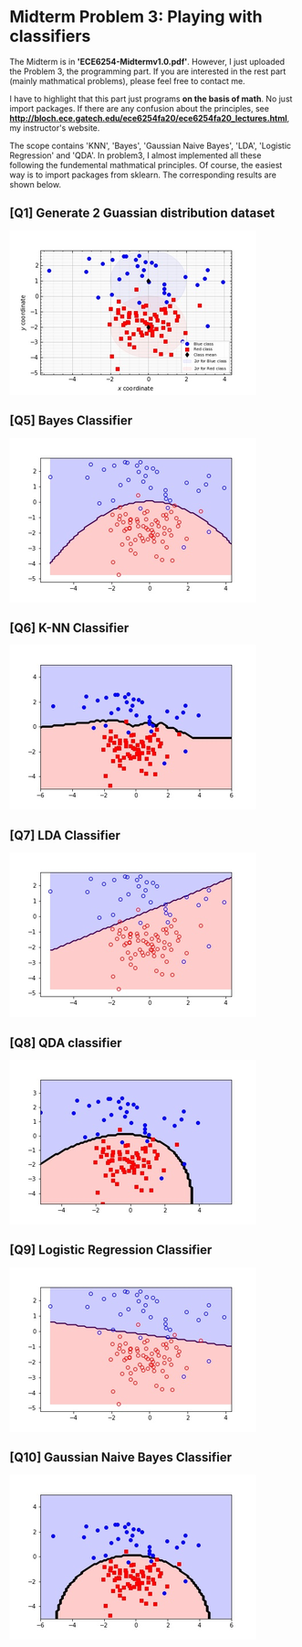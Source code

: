 # Midterm Problem 3: Playing with classifiers
The Midterm is in **'ECE6254-Midtermv1.0.pdf'**. However, I just uploaded the Problem 3, the programming part.
If you are interested in the rest part (mainly mathmatical problems), please feel free to contact me.

I have to highlight that this part just programs **on the basis of math**. No just import packages. If there are 
any confusion about the principles, see **http://bloch.ece.gatech.edu/ece6254fa20/ece6254fa20_lectures.html**, my
instructor's website.

The scope contains 'KNN', 'Bayes', 'Gaussian Naive Bayes', 'LDA', 'Logistic Regression' and 'QDA'. In problem3,
I almost implemented all these following the fundemental mathmatical principles. Of course, the easiest way is to
import packages from sklearn. The corresponding results are shown below.

## [Q1] Generate 2 Guassian distribution dataset
![Generated dataset](https://github.com/masqueraderx/Statistical-Machine-Learning/blob/main/Mid/Q1.jpg)

## [Q5] Bayes Classifier 
![Bayes Classifier](https://github.com/masqueraderx/Statistical-Machine-Learning/blob/main/Mid/Q2.jpg)

## [Q6] K-NN Classifier
![KNN Classifier](https://github.com/masqueraderx/Statistical-Machine-Learning/blob/main/Mid/Q3.jpg)

## [Q7] LDA Classifier
![LDA Classifier](https://github.com/masqueraderx/Statistical-Machine-Learning/blob/main/Mid/Q4.jpg)

## [Q8] QDA classifier
![QDA Classifier](https://github.com/masqueraderx/Statistical-Machine-Learning/blob/main/Mid/Q5.jpg)

## [Q9] Logistic Regression Classifier
![LDA Classifier](https://github.com/masqueraderx/Statistical-Machine-Learning/blob/main/Mid/Q6.jpg)

## [Q10] Gaussian Naive Bayes Classifier
![GBN Classifier](https://github.com/masqueraderx/Statistical-Machine-Learning/blob/main/Mid/Q7.jpg)
